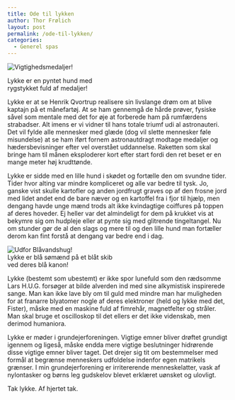 ```yaml
---
title: Ode til lykken
author: Thor Frølich
layout: post
permalink: /ode-til-lykken/
categories:
  - Generel spas
---
```

<div class="bitImage bitRight" style="width: 258px">
  <img src="http://www.abekat.net/wp-content/images/pyntethund.jpg" alt="Vigtighedsmedaljer!" /></p> <p>
    Lykke er en pyntet hund med rygstykket fuld af medaljer!
  </p>
</div>

Lykke er at se Henrik Qvortrup realisere sin livslange drøm om at blive kaptajn på et månefartøj. At se ham gennemgå de hårde prøver, fysiske såvel som mentale med det for øje at forberede ham på rumfærdens strabadser. Alt imens er vi vidner til hans totale triumf udi al astronauteri. Det vil fylde alle mennesker med glæde (dog vil slette mennesker føle misundelse) at se ham iført fornem astronautdragt modtage medaljer og hædersbevisninger efter vel overstået uddannelse. Raketten som skal bringe ham til månen eksploderer kort efter start fordi den ret beset er en mange meter høj krudttønde.  
<!--more-->

  
Lykke er sidde med en lille hund i skødet og fortælle den om svundne tider. Tider hvor alting var mindre kompliceret og alle var bedre til tysk. Jo, ganske vist skulle kartofler og anden jordfrugt graves op af den frosne jord med lidet andet end de bare næver og en kartoffel fra i fjor til hjælp, men dengang havde unge mænd trods alt ikke kvindagtige coiffures på toppen af deres hoveder. Ej heller var det almindeligt for dem på krukket vis at bekymre sig om hudpleje eller at pynte sig med glitrende tingeltangel. Nu om stunder gør de al den slags og mere til og den lille hund man fortæller derom kan fint forstå at dengang var bedre end i dag.

<div class="bitImage bitLeft" style="width: 258px">
  <img src="http://www.abekat.net/wp-content/images/soemaend.jpg" alt="Udfor Blåvandshug!" /><br /> Lykke er blå sømænd på et blåt skib ved deres blå kanon!
</div>

Lykke (bestemt som ubestemt) er ikke spor lunefuld som den rædsomme Lars H.U.G. forsøger at bilde alverden ind med sine alkymistisk inspirerede sange. Man kan ikke lave bly om til guld med mindre man har muligheden for at franarre blyatomer nogle af deres elektroner (held og lykke med det, Fister), måske med en maskine fuld af fimrehår, magnetfelter og stråler. Man skal bruge et oscilloskop til det ellers er det ikke videnskab, men derimod humaniora.

Lykke er møder i grundejerforeningen. Vigtige emner bliver drøftet grundigt igennem og ligeså, måske endda mere vigtige beslutninger hidrørende disse vigtige emner bliver taget. Det drejer sig tit om bestemmelser med formål at begrænse menneskers udfoldelse indenfor egen matrikels grænser. I min grundejerforening er irritererende menneskelatter, vask af nylontasker og børns leg gudskelov blevet erklæret uønsket og ulovligt.

Tak lykke. Af hjertet tak.